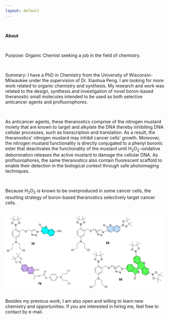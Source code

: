 ```yaml
---
layout: default
---
```


<Br>

**About** <br>

<Br>

Purpose: Organic Chemist seeking a job in the field of chemistry.

<Br>

 Summary: I have a PhD in Chemistry from the University of Wisconsin-Milwaukee under the supervision of Dr. Xiaohua Peng. I am looking for more work related to organic chemistry and synthesis. My research and work was related to the design, synthesis and investigation of novel boron-based theranostic small molecules intended to be used as both selective anticancer agents and profluorophores. 

<Br>

 As anticancer agents, these theranostics comprise of the nitrogen mustard moiety that are known to target and alkylate the DNA thereby inhibiting DNA cellular processes, such as transcription and translation. As a result, the theranostics' nitrogen mustard may inhibit cancer cells' growth. Moreover, the nitrogen mustard functionality is directly conjugated to a phenyl boronic ester that deactivates the functionality of the mustard until H<sub>2</sub>O<sub>2</sub>-oxidative deboronation releases the active mustard to damage the cellular DNA. As profluorophores, the same theranostics also contain fluorescent scaffold to enable their detection in the biological context through safe photoimaging techniques.
 
<Br>

 Because H<sub>2</sub>O<sub>2</sub> is known to be overproduced in some cancer cells, the resulting strategy of boron-based theranostics selectively target cancer cells.

<Br>

 <html>
<head>
    <style>
        * {
            margin: 0;
            padding: 0;
        }
        .imgbox {
            display: grid;
            height: 100%;
        }
        .center-fit {
            max-width: 100%;
            max-height: 100vh;
            margin: auto;
        }
    </style>
</head>
<body>
<div class="imgbox">
    <img class="center-fit" src='theranostic-compounds.png'>
</div>
</body>
</html>

<Br>

 Besides my previous work, I am also open and willing to learn new chemistry and opportunities. If you are interested in hiring me, feel free to contact by e-mail.
 
<Br>
